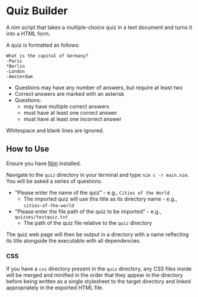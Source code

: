 # Quiz Builder

A nim script that takes a multiple-choice quiz in a text document and turns it into a HTML form.

A quiz is formatted as follows:

    What is the capital of Germany?
    -Paris
    *Berlin
    -London
    -Amsterdam

- Questions may have any number of answers, but require at least two
- Correct answers are marked with an asterisk
- Questions:
  - may have multiple correct answers
  - must have at least one correct answer
  - must have at least one incorrect answer

Whitespace and blank lines are ignored.

## How to Use

Ensure you have [Nim](https://nim-lang.org/) installed.

Navigate to the `quiz` directory in your terminal and type `nim c -r main.nim`. You will be asked a series of questions.

- "Please enter the name of the quiz" - e.g., `Cities of the World`
  - The imported quiz will use this title as its directory name - e.g., `cities-of-the-world`
- "Please enter the file path of the quiz to be imported" - e.g., `quizzes/testquiz.txt`
  - The path of the quiz file relative to the `quiz` directory

The quiz web page will then be output in a directory with a name reflecting its title alongside the executable with all dependencies.

### CSS

If you have a `css` directory present in the `quiz` directory, any CSS files inside will be merged and minified in the order that they appear in the directory before being written as a single stylesheet to the target directory and linked appropriately in the exported HTML file.